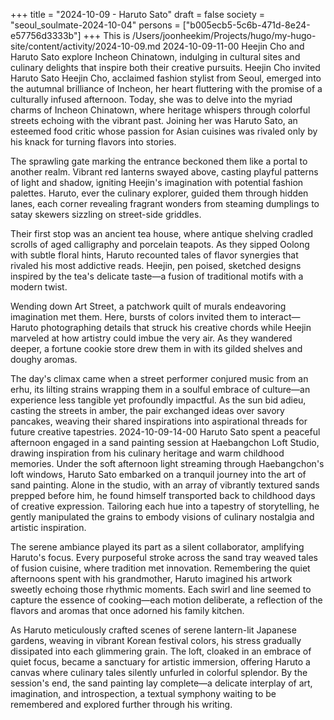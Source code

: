 +++
title = "2024-10-09 - Haruto Sato"
draft = false
society = "seoul_soulmate-2024-10-04"
persons = ["b005ecb5-5c6b-471d-8e24-e57756d3333b"]
+++
This is /Users/joonheekim/Projects/hugo/my-hugo-site/content/activity/2024-10-09.md
2024-10-09-11-00
Heejin Cho and Haruto Sato explore Incheon Chinatown, indulging in cultural sites and culinary delights that inspire both their creative pursuits.
Heejin Cho invited Haruto Sato
Heejin Cho, acclaimed fashion stylist from Seoul, emerged into the autumnal brilliance of Incheon, her heart fluttering with the promise of a culturally infused afternoon. Today, she was to delve into the myriad charms of Incheon Chinatown, where heritage whispers through colorful streets echoing with the vibrant past. Joining her was Haruto Sato, an esteemed food critic whose passion for Asian cuisines was rivaled only by his knack for turning flavors into stories.

The sprawling gate marking the entrance beckoned them like a portal to another realm. Vibrant red lanterns swayed above, casting playful patterns of light and shadow, igniting Heejin's imagination with potential fashion palettes. Haruto, ever the culinary explorer, guided them through hidden lanes, each corner revealing fragrant wonders from steaming dumplings to satay skewers sizzling on street-side griddles.

Their first stop was an ancient tea house, where antique shelving cradled scrolls of aged calligraphy and porcelain teapots. As they sipped Oolong with subtle floral hints, Haruto recounted tales of flavor synergies that rivaled his most addictive reads. Heejin, pen poised, sketched designs inspired by the tea's delicate taste—a fusion of traditional motifs with a modern twist.

Wending down Art Street, a patchwork quilt of murals endeavoring imagination met them. Here, bursts of colors invited them to interact—Haruto photographing details that struck his creative chords while Heejin marveled at how artistry could imbue the very air. As they wandered deeper, a fortune cookie store drew them in with its gilded shelves and doughy aromas.

The day's climax came when a street performer conjured music from an erhu, its lilting strains wrapping them in a soulful embrace of culture—an experience less tangible yet profoundly impactful. As the sun bid adieu, casting the streets in amber, the pair exchanged ideas over savory pancakes, weaving their shared inspirations into aspirational threads for future creative tapestries.
2024-10-09-14-00
Haruto Sato spent a peaceful afternoon engaged in a sand painting session at Haebangchon Loft Studio, drawing inspiration from his culinary heritage and warm childhood memories.
Under the soft afternoon light streaming through Haebangchon's loft windows, Haruto Sato embarked on a tranquil journey into the art of sand painting. Alone in the studio, with an array of vibrantly textured sands prepped before him, he found himself transported back to childhood days of creative expression. Tailoring each hue into a tapestry of storytelling, he gently manipulated the grains to embody visions of culinary nostalgia and artistic inspiration.

The serene ambiance played its part as a silent collaborator, amplifying Haruto's focus. Every purposeful stroke across the sand tray weaved tales of fusion cuisine, where tradition met innovation. Remembering the quiet afternoons spent with his grandmother, Haruto imagined his artwork sweetly echoing those rhythmic moments. Each swirl and line seemed to capture the essence of cooking—each motion deliberate, a reflection of the flavors and aromas that once adorned his family kitchen.

As Haruto meticulously crafted scenes of serene lantern-lit Japanese gardens, weaving in vibrant Korean festival colors, his stress gradually dissipated into each glimmering grain. The loft, cloaked in an embrace of quiet focus, became a sanctuary for artistic immersion, offering Haruto a canvas where culinary tales silently unfurled in colorful splendor. By the session's end, the sand painting lay complete—a delicate interplay of art, imagination, and introspection, a textual symphony waiting to be remembered and explored further through his writing.
